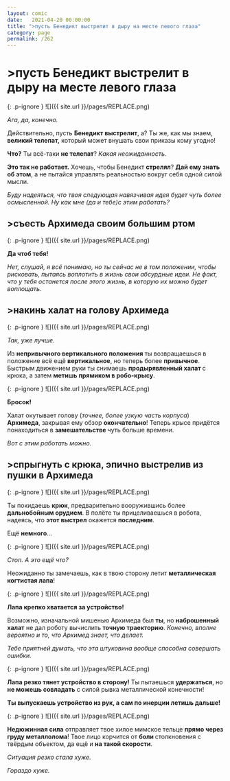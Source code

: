 ```yaml
---
layout: comic
date:   2021-04-20 00:00:00 
title: ">пусть Бенедикт выстрелит в дыру на месте левого глаза"
category: page
permalink: /262
---
```

# >пусть Бенедикт выстрелит в дыру на месте левого глаза

{: .p-ignore }
![]({{ site.url }}/pages/REPLACE.png)

<em>Ага, да, конечно.</em>

Действительно, пусть <strong>Бенедикт выстрелит</strong>, а? Ты же, как мы знаем, <strong>великий телепат,</strong> который может внушать свои приказы кому угодно!

<strong>Что?</strong> Ты всё-таки <strong>не телепат</strong>? <em>Какая неожиданность.</em>

<strong>Это так не работает.</strong> Хочешь, чтобы Бенедикт <strong>стрелял</strong>? <strong>Дай ему знать об этом</strong>, а не пытайся управлять реальностью вокруг себя одной силой мысли.

<em>Буду надеяться, что твоя следующая навязчивая идея будет чуть более осмысленной. Ну как мне (да и тебе)с этим работать?</em>

## >съесть Архимеда своим большим ртом

{: .p-ignore }
![]({{ site.url }}/pages/REPLACE.png)

<strong>Да чтоб тебя!</strong>

<em>Нет, слушай, я всё понимаю, но ты сейчас не в том положении, чтобы рисковать, пытаясь воплотить в жизнь свои абсурдные идеи. Не факт, что у тебя останется после этого жизнь, в которую их можно будет воплощать.</em>

## >накинь халат на голову Архимеда

{: .p-ignore }
![]({{ site.url }}/pages/REPLACE.png)

<em>Так, уже лучше.</em>

Из <strong>непривычного вертикального положения</strong> ты возвращаешься в положение всё ещё <strong>вертикальное</strong>, но теперь более <strong>привычное</strong>. Быстрым движением руки ты снимаешь <strong>продырявленный халат </strong>с крюка, а затем <strong>метишь прямиком в робо-крысу</strong>.

{: .p-ignore }
![]({{ site.url }}/pages/REPLACE.png)

<strong>Бросок!</strong>

Халат окутывает голову (<em>точнее, более узкую часть корпуса</em>) <strong>Архимеда</strong>, закрывая ему обзор <strong>окончательно</strong>! Теперь крысе придётся понаходиться в <strong>замешательстве </strong>чуть больше времени.

<em>Вот с этим работать можно.</em>

## >спрыгнуть с крюка, эпично выстрелив из пушки в Архимеда

{: .p-ignore }
![]({{ site.url }}/pages/REPLACE.png)

Ты покидаешь <strong>крюк</strong>, предварительно вооружившись более <strong>дальнобойным орудием</strong>. В полёте ты прицеливаешься в робота, надеясь, что <strong>этот выстрел</strong> окажется <strong>последним</strong>.

Ещё <strong>немного</strong>…

{: .p-ignore }
![]({{ site.url }}/pages/REPLACE.png)

<em>Стоп. А это ещё что?</em>

Неожиданно ты замечаешь, как в твою сторону летит <strong>металлическая когтистая лапа</strong>!

{: .p-ignore }
![]({{ site.url }}/pages/REPLACE.png)

<strong>Лапа крепко хватается за устройство!</strong>

Возможно, изначальной мишенью Архимеда был <strong>ты</strong>, но <strong>наброшенный халат</strong> не дал роботу вычислить <strong>точную траекторию</strong>. <em>Конечно, вполне вероятно и то, что Архимед знает, что делает.</em>

<em>Тебе приятней думать, что эта штуковина вообще способна совершать ошибки.</em>

{: .p-ignore }
![]({{ site.url }}/pages/REPLACE.png)

<strong>Лапа резко тянет устройство в сторону!</strong> Ты пытаешься <strong>удержаться</strong>, но <strong>не можешь совладать</strong> с силой рывка металлической конечности!

<strong>Ты выпускаешь устройство из рук, а сам по инерции летишь дальше!</strong>

{: .p-ignore }
![]({{ site.url }}/pages/REPLACE.png)

<strong>Недюжинная сила</strong> отправляет твое хилое мимское тельце <strong>прямо через груду металлолома</strong>! Твое лицо корчится от <strong>боли </strong>столкновения с твёрдым объектом, да ещё и <strong>на такой скорости</strong>.

<em>Ситуация резко стала хуже. </em>

<em>Гораздо хуже.</em>
